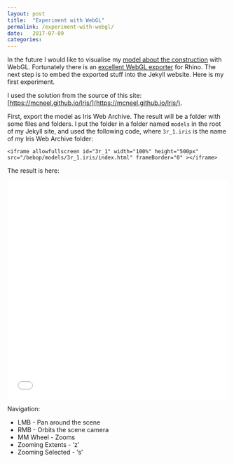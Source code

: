 ```yaml
---
layout: post
title:  "Experiment with WebGL"
permalink: /experiment-with-webgl/
date:   2017-07-09
categories:
---
```


In the future I would like to visualise my [model about the construction](/bebop/booklet/arnyekolt_egyben_lo.jpg) with WebGL. Fortunately there is an [excellent WebGL exporter](http://www.food4rhino.com/app/iris-export-rhino-models-web) for Rhino. The next step is to embed the exported stuff into the Jekyll website. Here is my first experiment.

I used the solution from the source of this site: [https://mcneel.github.io/Iris/](https://mcneel.github.io/Iris/).

First, export the model as Iris Web Archive. The result will be a folder with some files and folders. I put the folder in a folder named `models` in the root of my Jekyll site, and used the following code, where `3r_1.iris` is the name of my Iris Web Archive folder:

`<iframe allowfullscreen id="3r_1" width="100%" height="500px" src="/bebop/models/3r_1.iris/index.html" frameBorder="0" ></iframe>`

The result is here:

<iframe allowfullscreen id="3r_1" width="100%" height="500px" src="/bebop/models/3r_1.iris/index.html" frameBorder="0" ></iframe>

Navigation:

- LMB - Pan around the scene
- RMB - Orbits the scene camera
- MM Wheel - Zooms
- Zooming Extents - ‘z’
- Zooming Selected - ‘s’